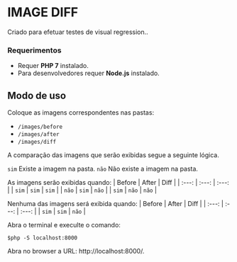 # IMAGE DIFF

Criado para efetuar testes de visual regression..

### Requerimentos

- Requer **PHP 7** instalado.
- Para desenvolvedores requer **Node.js** instalado.

## Modo de uso

Coloque as imagens correspondentes nas pastas:
- `/images/before`
- `/images/after`
- `/images/diff`

A comparação das imagens que serão exibidas segue a seguinte lógica.

`sim` Existe a imagem na pasta.
`não` Não existe a imagem na pasta.

As imagens serão exibidas quando:
| Before | After | Diff  |
| :---:  | :---: | :---: |
| `sim`  | `sim` | `sim` |
| `não`  | `sim` | `não` |
| `sim`  | `não` | `não` |

Nenhuma das imagens será exibida quando:
| Before | After | Diff  |
| :---:  | :---: | :---: |
| `sim`  | `sim` | `não` |

Abra o terminal e execulte o comando:

```
$php -S localhost:8000
```

Abra no browser a URL: http://localhost:8000/.
